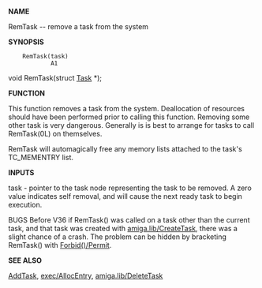 
**NAME**

RemTask -- remove a task from the system

**SYNOPSIS**

```
    RemTask(task)
            A1

```
void RemTask(struct [Task](Task) *);

**FUNCTION**

This function removes a task from the system.  Deallocation of
resources should have been performed prior to calling this
function.  Removing some other task is very dangerous.  Generally
is is best to arrange for tasks to call RemTask(0L) on themselves.

RemTask will automagically free any memory lists attached to the
task's TC_MEMENTRY list.

**INPUTS**

task - pointer to the task node representing the task to be
removed.  A zero value indicates self removal, and will
cause the next ready task to begin execution.

BUGS
Before V36 if RemTask() was called on a task other than the current
task, and that task was created with [amiga.lib/CreateTask](amiga.lib/CreateTask), there was
a slight chance of a crash.  The problem can be hidden by bracketing
RemTask() with [Forbid()/Permit](Forbid()/Permit).

**SEE ALSO**

[AddTask](AddTask), [exec/AllocEntry](exec/AllocEntry), [amiga.lib/DeleteTask](amiga.lib/DeleteTask)
